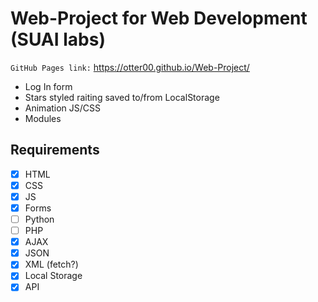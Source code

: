 # Web-Project for Web Development (SUAI labs)

`GitHub Pages link:` https://otter00.github.io/Web-Project/

- Log In form
- Stars styled raiting saved to/from LocalStorage
- Animation JS/CSS
- Modules

## Requirements

- [x] HTML
- [x] CSS
- [x] JS
- [x] Forms
- [ ] Python
- [ ] PHP
- [x] AJAX
- [x] JSON
- [x] XML (fetch?)
- [x] Local Storage
- [x] API
